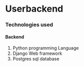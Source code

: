 # Userbackend

### Technologies used

#### Backend


1. Python programming Language
2. Django Web framework
3. Postgres sql database



